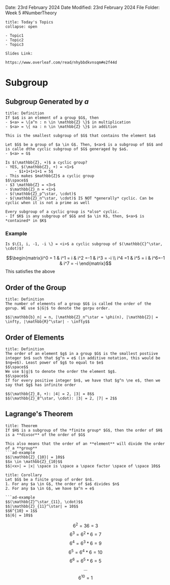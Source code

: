 Date: 23rd February 2024
Date Modified: 23rd February 2024
File Folder: Week 5
#NumberTheory

```ad-abstract
title: Today's Topics
collapse: open

- Topic1
- Topic2
- Topic3

```

```ad-important
Slides Link:

https://www.overleaf.com/read/nhybbdkvnsqm#e2f44d
```

# Subgroup

## Subgroup Generated by $a$

```ad-summary
title: Definition
If $a$ is an element of a group $G$, then 
- $<a> = \{a^n : n \in \mathbb{Z} \}$ in multiplication
- $<a> = \{ na : n \in \mathbb{Z} \}$ in addition
```

```ad-important
This is the smallest subgroup of $G$ that contains the element $a$
```

```ad-note
Let $G$ be a group of $a \in G$. Then, $<a>$ is a subgroup of $G$ and is calle dthe cyclic subgroup of $G$ generaged by $a$.
- $<a> = G$
```

```ad-example
Is $(\mathbb{Z}, +)$ a cyclic group?
- YES, $(\mathbb{Z}, +) = <1>$
	- $1+1+1+1+1 = 5$
- This makes $mathbb{Z}$ a cyclic group
$$\space$$
- $3 \mathbb{Z} = <3>$
- $\mathbb{Z}_n = <1>$
- $(\mathbb{Z}_p^\star, \cdot)$
- $(\mathbb{Z}_n^\star, \cdot)$ IS NOT *generally* cyclic. Can be cyclic when it is not a prime as well
```

```ad-important
Every subgroup of a cyclic group is *also* cyclic.
- If $K$ is any subgroup of $G$ and $a \in K$, then, $<a>$ is *contained* in $K$
```

### Example 

```ad-question
Is $\{1, i, -1, -i \} = <i>$ a cyclic subgroup of $(\mathbb{C}^\star, \cdot)$?
```

$$\begin{matrix}i^0 = 1 & i^1 = i & i^2 =-1 & i^3 = -i \\ i^4 =1 & i^5 = i & i^6=-1 & i^7 = -i \end{matrix}$$
This satisfies the above

## Order of the Group

```ad-summary
title: Definition
The number of elements of a group $G$ is called the order of the gorup. WE use $|G|$ to denote the gorpu order.
```

```ad-example
$$|\mathbb{b}_n| = n, |\mathbb{Z}_n^\star = \phi(n), |\mathbb{Z}| = \infty, |\mathbb{R}^\star| - \infty$$
```

## Order of Elements

```ad-summary
title: Definition
The order of an element $g$ in a group $G$ is the smallest postiive integer $n$ such that $g^n = e$ (in additive notation, this would be $ng=e$). Least power of $g$ to equal to $e$
$$\space$$
We use $|g|$ to denote the order the element $g$.
$$\space$$
If for every positive integer $n$, we have that $g^n \ne e$, then we say that $g$ has infinite order
```

```ad-example
$$(\mathbb{Z}_8, +): |4| = 2, |3| = 8$$
$$(\mathbb{Z}_8^\star, \cdot): |3| = 2, |7| = 2$$
```

## Lagrange's Theorem

```ad-summary
title: Theorem
If $H$ is a subgroup of the *finite group* $G$, then the order of $H$ is a **divsor** of the order of $G$
```

```ad-important
This also means that the order of an **element** will divide the order of a **group**
```ad-example
$$|\mathbb{Z}_{10}| = 10$$
$$x \in \mathbb{Z}_{10}$$
$$|<x>| = |x| \space is \space a \space factor \space of \space 10$$
```

```ad-note
title: Corollary
Let $G$ be a finite group of order $n$.
1. For any $a \in G$, the order of $a$ divides $n$
2. For any $a \in G$, we have $a^n = e$

```ad-example
$$(\mathbb{Z}^\star_{11}, \cdot)$$
$$|\mathbb{Z}_{11}^\star| = 10$$
$$6^{10} = 1$$
$$|6| = 10$$
```


$$6^2 = 36 = 3$$
$$6^3 = 6^2 * 6 = 7$$
$$6^4 = 6^3 * 6 = 9$$
$$6^5 = 6^4 * 6 = 10$$
$$6^6 = 6^5 * 6 = 5$$
$$...$$
$$6^{10}=1$$


